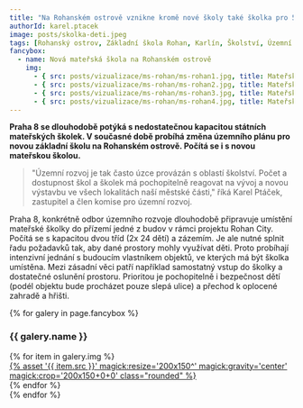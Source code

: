 ```yaml
---
title: "Na Rohanském ostrově vznikne kromě nové školy také školka pro 50 dětí"
authorId: karel.ptacek
image: posts/skolka-deti.jpeg
tags: [Rohanský ostrov, Základní škola Rohan, Karlín, Školství, Územní rozvoj]
fancybox:
  - name: Nová mateřská škola na Rohanském ostrově
    img:
      - { src: posts/vizualizace/ms-rohan/ms-rohan1.jpg, title: Mateřská škola Rohan }
      - { src: posts/vizualizace/ms-rohan/ms-rohan2.jpg, title: Mateřská škola Rohan }
      - { src: posts/vizualizace/ms-rohan/ms-rohan3.jpg, title: Mateřská škola Rohan }
      - { src: posts/vizualizace/ms-rohan/ms-rohan4.jpg, title: Mateřská škola Rohan }
---
```


**Praha 8 se dlouhodobě potýká s nedostatečnou kapacitou státních mateřských školek. V současné době probíhá změna územního plánu pro novou základní školu na Rohanském ostrově. Počítá se i s novou mateřskou školou.**

>"Územní rozvoj je tak často úzce provázán s oblastí školství. Počet a dostupnost škol a školek má pochopitelně reagovat na vývoj a novou výstavbu ve všech lokalitách naší městské části," říká Karel Ptáček, zastupitel a člen komise pro územní rozvoj. 

Praha 8, konkrétně odbor územního rozvoje dlouhodobě připravuje umístění mateřské školky do přízemí jedné z budov v rámci projektu Rohan City. Počítá se s kapacitou dvou tříd (2x 24 dětí) a zázemím. Je ale nutné splnit řadu požadavků tak, aby dané prostory mohly využívat děti. Proto probíhají intenzivní jednání s budoucím vlastníkem objektů, ve kterých má být školka umístěna. Mezi zásadní věci patří například samostatný vstup do školky a dostatečné oslunění prostoru. Prioritou je pochopitelně i bezpečnost dětí (podél objektu bude procházet pouze slepá ulice) a přechod k oplocené zahradě a hřišti. 

{% for galery in page.fancybox %}
<div class="mt-4">
  <h3>{{ galery.name }}</h3>
  <div class="grid grid-cols-4 gap-4">
  {% for item in galery.img %}
    <div class="">
      <a data-fancybox="gallery" href="{% asset '{{ item.src }}' @path %}" data-caption="{{ item.title }}">{% asset '{{ item.src }}' magick:resize='200x150^' magick:gravity='center' magick:crop='200x150+0+0' class="rounded" %}</a>
    </div>
  {% endfor %}
  </div>
</div>
{% endfor %}